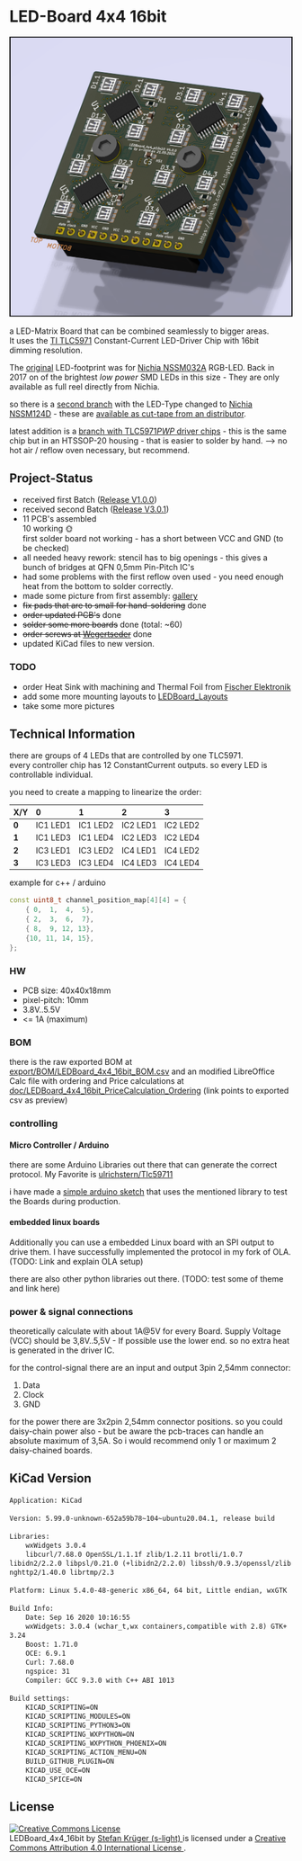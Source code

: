 <!--lint disable maximum-line-length-->
<!--lint disable list-item-spacing-->
<!--lint disable list-item-indent-->

# LED-Board 4x4 16bit
![LED-Board front](./export/3d/LEDBoard_4x4_16bit_3d_rendering.png)

a LED-Matrix Board that can be combined seamlessly to bigger areas.  
It uses the [TI TLC5971](http://www.ti.com/product/TLC5971) Constant-Current LED-Driver Chip with 16bit dimming resolution.  

The [original](https://github.com/s-light/LEDBoard_4x4_16bit/tree/Nichia_NSSM032A) LED-footprint was for [Nichia NSSM032A](http://www.nichia.co.jp/en/product/led_product_data.html?type=%27NSSM032A%27) RGB-LED.
Back in 2017 on of the brightest *low power* SMD LEDs in this size -
They are only available as full reel directly from Nichia.

so there is a [second branch](https://github.com/s-light/LEDBoard_4x4_16bit/tree/Nichia_NSSM124D) with the LED-Type changed to [Nichia NSSM124D](http://www.nichia.co.jp/en/product/led_product_data.html?type=%27NSSM124D%27) -
these are [available as cut-tape from an distributor](http://www.leds.de/en/Ordinary-LEDs/SMD-LEDs/Nichia-SMD-LED-RGB-NSSM124DT.html).

latest addition is a [branch with TLC5971*PWP* driver chips](https://github.com/s-light/LEDBoard_4x4_16bit/tree/TLC5971PWP) -
this is the same chip but in an HTSSOP-20 housing -
that is easier to solder by hand.
--> no hot air / reflow oven necessary, but recommend.

## Project-Status
- received first Batch ([Release V1.0.0](https://github.com/s-light/LEDBoard_4x4_16bit/releases/tag/v1.0))
- received second Batch ([Release V3.0.1](https://github.com/s-light/LEDBoard_4x4_16bit/tree/v3.0.1))
- 11 PCB's assembled  
  10 working :sun_with_face:  
  first solder board not working - has a short between VCC and GND (to be checked)
- all needed heavy rework: stencil has to big openings - this gives a bunch of bridges at QFN 0,5mm Pin-Pitch IC's
- had some problems with the first reflow oven used - you need enough heat from the bottom to solder correctly.
- made some picture from first assembly: [gallery](./doc/gallery.md)
- ~~fix pads that are to small for hand-soldering~~ done
- ~~order updated PCB's~~ done
- ~~solder some more boards~~ done (total: ~60)
- ~~order screws at [Wegertseder](https://www.wegertseder.com/ArticleDetails.aspx?AKNUM=2588)~~ done
- updated KiCad files to new version.

### TODO
- order Heat Sink with machining and Thermal Foil from [Fischer Elektronik](http://www.fischerelektronik.de/web_fischer/de_DE/K%C3%BChlk%C3%B6rper/B01/K%C3%BChlk%C3%B6rper%20f%C3%BCr%20PGA/PR/ICKPGA14x14x12_/$productCard/parameters/index.xhtml)
- add some more mounting layouts to [LEDBoard_Layouts](https://github.com/s-light/LEDBoard_Layouts)
- take some more pictures

## Technical Information
there are groups of 4 LEDs that are controlled by one TLC5971.  
every controller chip has 12 ConstantCurrent outputs. so every LED is controllable individual.

you need to create a mapping to linearize the order:  

| X/Y   | 0        | 1        | 2        | 3        |
| :---- | :------- | :------- | :------- | :------- |
| **0** | IC1 LED1 | IC1 LED2 | IC2 LED1 | IC2 LED2 |
| **1** | IC1 LED3 | IC1 LED4 | IC2 LED3 | IC2 LED4 |
| **2** | IC3 LED1 | IC3 LED2 | IC4 LED1 | IC4 LED2 |
| **3** | IC3 LED3 | IC3 LED4 | IC4 LED3 | IC4 LED4 |

example for c++ / arduino
```c++
const uint8_t channel_position_map[4][4] = {
    { 0,  1,  4,  5},
    { 2,  3,  6,  7},
    { 8,  9, 12, 13},
    {10, 11, 14, 15},
};
```

### HW
- PCB size: 40x40x18mm
- pixel-pitch: 10mm
- 3.8V..5.5V
- <= 1A (maximum)

### BOM
there is the raw exported BOM at [export/BOM/LEDBoard_4x4_16bit_BOM.csv](export/BOM/LEDBoard_4x4_16bit_BOM.csv) and an modified LibreOffice Calc file with ordering and Price calculations at [doc/LEDBoard_4x4_16bit_PriceCalculation_Ordering](doc/LEDBoard_4x4_16bit_PriceCalculation_Ordering.csv) (link points to exported csv as preview)

### controlling

#### Micro Controller / Arduino
there are some Arduino Libraries out there that can generate the correct protocol.
My Favorite is [ulrichstern/Tlc59711](https://github.com/ulrichstern/Tlc59711)

i have made a [simple arduino sketch](https://github.com/s-light/LEDBoard_4x4_16bit_HWTest) that uses the mentioned library to test the Boards during production.

#### embedded linux boards
Additionally you can use a embedded Linux board with an SPI output to drive them.
I have successfully implemented the protocol in my fork of OLA.
(TODO: Link and explain OLA setup)

there are also other python libraries out there.
(TODO: test some of theme and link here)

### power & signal connections
theoretically calculate with about 1A@5V for every Board.
Supply Voltage (VCC) should be 3,8V..5,5V - If possible use the lower end. so no extra heat is generated in the driver IC.

for the control-signal there are an input and output 3pin 2,54mm connector:
1. Data
1. Clock
1. GND

for the power there are 3x2pin 2,54mm connector positions.
so you could daisy-chain power also - but be aware the pcb-traces can handle an absolute maximum of 3,5A. So i would recommend only 1 or maximum 2 daisy-chained boards.

## KiCad Version
```text
Application: KiCad

Version: 5.99.0-unknown-652a59b78~104~ubuntu20.04.1, release build

Libraries:
	wxWidgets 3.0.4
	libcurl/7.68.0 OpenSSL/1.1.1f zlib/1.2.11 brotli/1.0.7 libidn2/2.2.0 libpsl/0.21.0 (+libidn2/2.2.0) libssh/0.9.3/openssl/zlib nghttp2/1.40.0 librtmp/2.3

Platform: Linux 5.4.0-48-generic x86_64, 64 bit, Little endian, wxGTK

Build Info:
	Date: Sep 16 2020 10:16:55
	wxWidgets: 3.0.4 (wchar_t,wx containers,compatible with 2.8) GTK+ 3.24
	Boost: 1.71.0
	OCE: 6.9.1
	Curl: 7.68.0
	ngspice: 31
	Compiler: GCC 9.3.0 with C++ ABI 1013

Build settings:
	KICAD_SCRIPTING=ON
	KICAD_SCRIPTING_MODULES=ON
	KICAD_SCRIPTING_PYTHON3=ON
	KICAD_SCRIPTING_WXPYTHON=ON
	KICAD_SCRIPTING_WXPYTHON_PHOENIX=ON
	KICAD_SCRIPTING_ACTION_MENU=ON
	BUILD_GITHUB_PLUGIN=ON
	KICAD_USE_OCE=ON
	KICAD_SPICE=ON

```

## License
<!-- License info -->
<a rel="license" href="http://creativecommons.org/licenses/by/4.0/">
    <img alt="Creative Commons License" style="border-width:0" src="https://i.creativecommons.org/l/by/4.0/88x31.png" />
</a><br />
<span xmlns:dct="http://purl.org/dc/terms/" property="dct:title">
    LEDBoard_4x4_16bit
</span>
by
<a xmlns:cc="http://creativecommons.org/ns#" href="https://github.com/s-light/LEDBoard_4x4_16bit" property="cc:attributionName" rel="cc:attributionURL">
    Stefan Krüger (s-light)
</a>
is licensed under a
<a rel="license" href="http://creativecommons.org/licenses/by/4.0/">
    Creative Commons Attribution 4.0 International License
</a>.

